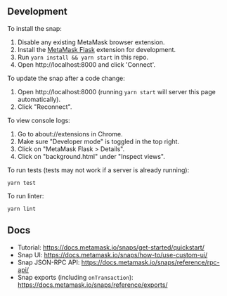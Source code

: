 ## Development
To install the snap:

1. Disable any existing MetaMask browser extension.
2. Install the [MetaMask Flask](https://metamask.io/flask/) extension for development.
3. Run `yarn install && yarn start` in this repo.
4. Open http://localhost:8000 and click 'Connect'.

To update the snap after a code change:

1. Open http://localhost:8000 (running `yarn start` will server this page automatically).
2. Click "Reconnect".

To view console logs:

1. Go to about://extensions in Chrome.
2. Make sure "Developer mode" is toggled in the top right.
3. Click on "MetaMask Flask > Details".
4. Click on "background.html" under "Inspect views".

To run tests (tests may not work if a server is already running):

```shell
yarn test
```

To run linter:

```shell
yarn lint
```

## Docs
- Tutorial: https://docs.metamask.io/snaps/get-started/quickstart/
- Snap UI: https://docs.metamask.io/snaps/how-to/use-custom-ui/
- Snap JSON-RPC API: https://docs.metamask.io/snaps/reference/rpc-api/
- Snap exports (including `onTransaction`): https://docs.metamask.io/snaps/reference/exports/
